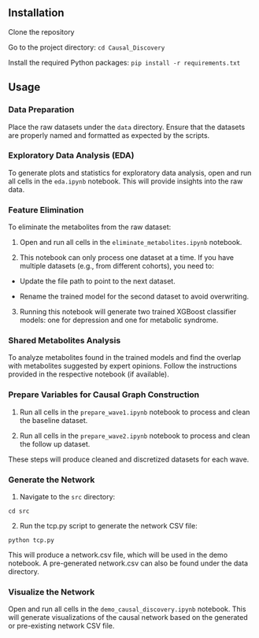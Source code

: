 ## Installation
Clone the repository

Go to the project directory:
`cd Causal_Discovery`

Install the required Python packages:
`pip install -r requirements.txt`

## Usage
### Data Preparation
Place the raw datasets under the `data` directory. Ensure that the datasets are properly named and formatted as expected by the scripts.

### Exploratory Data Analysis (EDA)
To generate plots and statistics for exploratory data analysis, open and run all cells in the `eda.ipynb` notebook. This will provide insights into the raw data.

### Feature Elimination
To eliminate the metabolites from the raw dataset:

1. Open and run all cells in the `eliminate_metabolites.ipynb` notebook.

2. This notebook can only process one dataset at a time. If you have multiple datasets (e.g., from different cohorts), you need to:

- Update the file path to point to the next dataset.

- Rename the trained model for the second dataset to avoid overwriting.

3. Running this notebook will generate two trained XGBoost classifier models: one for depression and one for metabolic syndrome.

  
### Shared Metabolites Analysis
To analyze metabolites found in the trained models and find the overlap with metabolites suggested by expert opinions. Follow the instructions provided in the respective notebook (if available).

### Prepare Variables for Causal Graph Construction
1. Run all cells in the `prepare_wave1.ipynb` notebook to process and clean the baseline dataset.

2. Run all cells in the `prepare_wave2.ipynb` notebook to process and clean the follow up dataset.

These steps will produce cleaned and discretized datasets for each wave.

### Generate the Network
1. Navigate to the `src` directory:

```
cd src
```
2. Run the tcp.py script to generate the network CSV file:

```
python tcp.py
```
This will produce a network.csv file, which will be used in the demo notebook. A pre-generated network.csv can also be found under the data directory.

### Visualize the Network
Open and run all cells in the `demo_causal_discovery.ipynb` notebook. This will generate visualizations of the causal network based on the generated or pre-existing network CSV file.